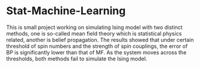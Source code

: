 # Stat-Machine-Learning
This is small project working on simulating Ising model with two distinct methods, one is so-called mean field theory which is statistical physics related, another
is belief propagation. The results showed that under certain threshold of spin numbers and the strength of spin couplings, the error of BP is significantly lower than that of MF.
As the system moves across the thresholds, both methods fail to simulate the Ising model.
